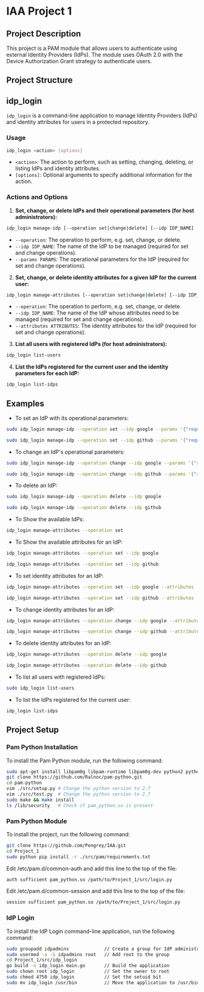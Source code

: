 # IAA Project 1

## Project Description
This project is a PAM module that allows users to authenticate using external Identity Providers (IdPs). The module uses OAuth 2.0 with the Device Authorization Grant strategy to authenticate users.

## Project Structure

## idp_login
`idp_login` is a command-line application to manage Identity Providers (IdPs) and identity attributes for users in a protected repository.

### Usage
```bash
idp_login <action> [options]
```
- `<action>`: The action to perform, such as setting, changing, deleting, or listing IdPs and identity attributes.
- `[options]`: Optional arguments to specify additional information for the action.

### Actions and Options

1. **Set, change, or delete IdPs and their operational parameters (for host administrators):**

```bash
idp_login manage-idp [--operation set|change|delete] [--idp IDP_NAME] [--params PARAMS]
```

- `--operation`: The operation to perform, e.g. set, change, or delete.
- `--idp IDP_NAME`: The name of the IdP to be managed (required for set and change operations).
- `--params PARAMS`: The operational parameters for the IdP (required for set and change operations).

2. **Set, change, or delete identity attributes for a given IdP for the current user:**

```bash
idp_login manage-attributes [--operation set|change|delete] [--idp IDP_NAME] [--attributes ATTRIBUTES]
```

- `--operation`: The operation to perform, e.g. set, change, or delete.
- `--idp IDP_NAME`: The name of the IdP whose attributes need to be managed (required for set and change operations).
- `--attributes ATTRIBUTES`: The identity attributes for the IdP (required for set and change operations).

3. **List all users with registered IdPs (for host administrators):**

```bash
idp_login list-users
```

4. **List the IdPs registered for the current user and the identity parameters for each IdP:**

```bash
idp_login list-idps
```

## Examples

- To set an IdP with its operational parameters:

```bash
sudo idp_login manage-idp --operation set --idp google --params '{"request_url":"https://accounts.google.com/o/oauth2/device/code","request_arguments":{"client_id":"","scope":""},"user_url":"https://accounts.google.com/o/oauth2/device/usercode","poll_url":"https://accounts.google.com/o/oauth2/token","poll_arguments":{"client_id":"","client_secret":"","device_code":"","grant_type":""}}'
```

```bash
sudo idp_login manage-idp --operation set --idp github --params '{"request_url":"https://github.com/login/device/code","request_arguments":{"client_id":"","scope":""},"user_url":"https://github.com/login/device","poll_url":"https://github.com/login/oauth/access_token","poll_arguments":{"client_id":"","device_code":"","grant_type":""}}'
```

- To change an IdP's operational parameters:

```bash
sudo idp_login manage-idp --operation change --idp google --params '{"request_url":"https://accounts.google.com/o/oauth2/device/code","request_arguments":{"client_id":"","scope":""},"user_url":"https://accounts.google.com/o/oauth2/device/usercode","poll_url":"https://accounts.google.com/o/oauth2/token","poll_arguments":{"client_id":"","client_secret":"","device_code":"","grant_type":""}}'
```

```bash
sudo idp_login manage-idp --operation change --idp github --params '{"request_url":"https://github.com/login/device/code","request_arguments":{"client_id":"","scope":""},"user_url":"","poll_url":"https://github.com/login/oauth/access_token","poll_arguments":{"client_id":"","device_code":"","grant_type":""}}'
```

- To delete an IdP:

```bash
sudo idp_login manage-idp --operation delete --idp google
```

```bash
sudo idp_login manage-idp --operation delete --idp github
```

- To Show the available IdPs:

```bash
idp_login manage-attributes --operation set
```

- To Show the available attributes for an IdP:

```bash
idp_login manage-attributes --operation set --idp google
```

```bash
idp_login manage-attributes --operation set --idp github
```

- To set identity attributes for an IdP:

```bash
idp_login manage-attributes --operation set --idp google --attributes '{"request_url":"https://accounts.google.com/o/oauth2/device/code","request_arguments":{"client_id":"572020437555-gmf1c30oaqla0749f730udft703es94q.apps.googleusercontent.com","scope":"https://www.googleapis.com/auth/userinfo.email"},"user_url":"https://accounts.google.com/o/oauth2/device/usercode","poll_url":"https://accounts.google.com/o/oauth2/token","poll_arguments":{"client_id":"562020437555-gmf1c30oaqla0749f730udft703es94q.apps.googleusercontent.com","client_secret":"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","device_code":"","grant_type":"urn:ietf:params:oauth:grant-type:device_code"}}'
```

```bash
idp_login manage-attributes --operation set --idp github --attributes '{"request_url":"https://github.com/login/device/code","request_arguments":{"client_id":"a6b22dc869165e33cd5b","scope":"user:email"},"user_url":"https://github.com/login/device","poll_url":"https://github.com/login/oauth/access_token","poll_arguments":{"client_id":"a7b22dc869165e33cd5b","device_code":"","grant_type":"urn:ietf:params:oauth:grant-type:device_code"}}'
```

- To change identity attributes for an IdP:

```bash
idp_login manage-attributes --operation change --idp google --attributes '{"request_url":"https://accounts.google.com/o/oauth2/device/code","request_arguments":{"client_id":"572020437555-gmf1c30oaqla0749f730udft703es94q.apps.googleusercontent.com","scope":"https://www.googleapis.com/auth/userinfo.email"},"user_url":"https://accounts.google.com/o/oauth2/device/usercode","poll_url":"https://accounts.google.com/o/oauth2/token","poll_arguments":{"client_id":"572020437555-gmf1c30oaqla0749f730udft703es94q.apps.googleusercontent.com","client_secret":"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","device_code":"","grant_type":"urn:ietf:params:oauth:grant-type:device_code"}}'
```

```bash
idp_login manage-attributes --operation change --idp github --attributes '{"request_url":"https://github.com/login/device/code","request_arguments":{"client_id":"a6b22dc869165e33cd5b","scope":"user:email"},"user_url":"https://github.com/login/device","poll_url":"https://github.com/login/oauth/access_token","poll_arguments":{"client_id":"a6b22dc869165e33cd5b","device_code":"","grant_type":"urn:ietf:params:oauth:grant-type:device_code"}}'
```

- To delete identity attributes for an IdP:

```bash
idp_login manage-attributes --operation delete --idp google
```

```bash
idp_login manage-attributes --operation delete --idp github
```


- To list all users with registered IdPs:

```bash
sudo idp_login list-users
```

- To list the IdPs registered for the current user:

```bash
idp_login list-idps
```

## Project Setup
### Pam Python Installation
To install the Pam Python module, run the following command:
```bash
sudo apt-get install libpam0g libpam-runtime libpam0g-dev python2 python2-dev
git clone https://github.com/Ralnoc/pam-python.git
cd pam-python
vim ./src/setup.py # Change the python version to 2.7
vim ./src/test.py  # Change the python version to 2.7
sudo make && make install
ls /lib/security   # Check if pam_python.so is present
```

### Pam Python Module
To install the project, run the following command:
```bash
git clone https://github.com/Pengrey/IAA.git
cd Project_1
sudo python pip install -r ./src/pam/requirements.txt
```

Edit /etc/pam.d/common-auth and add this line to the top of the file:
```bash
auth sufficient pam_python.so /path/to/Project_1/src/login.py
```

Edit /etc/pam.d/common-session and add this line to the top of the file:
```bash
session	sufficient pam_python.so /path/to/Project_1/src/login.py
```

### IdP Login
To install the IdP Login command-line application, run the following command:
```bash
sudo groupadd idpadmins             // Create a group for IdP administrators
sudo usermod -a -G idpadmins root   // Add root to the group
cd Project_1/src/idp_login
go build -o idp_login main.go       // Build the application
sudo chown root idp_login           // Set the owner to root
sudo chmod 4750 idp_login           // Set the setuid bit
sudo mv idp_login /usr/bin          // Move the application to /usr/bin
```
